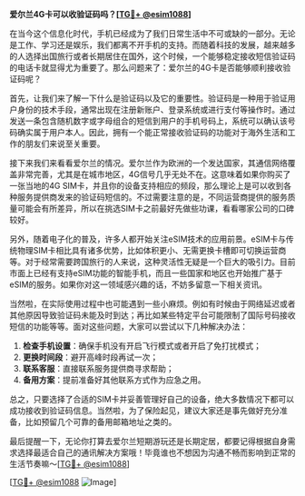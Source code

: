 **爱尔兰4G卡可以收验证码吗？[[TG💪+ @esim1088](https://t.me/s/esim1088)]**

在当今这个信息化时代，手机已经成为了我们日常生活中不可或缺的一部分。无论是工作、学习还是娱乐，我们都离不开手机的支持。而随着科技的发展，越来越多的人选择出国旅行或者长期居住在国外，这个时候，一个能够稳定接收短信验证码的电话卡就显得尤为重要了。那么问题来了：爱尔兰的4G卡是否能够顺利接收验证码呢？

首先，让我们来了解一下什么是验证码以及它的重要性。验证码是一种用于验证用户身份的技术手段，通常出现在注册新账户、登录系统或进行支付等操作时。通过发送一条包含随机数字或字母组合的短信到用户的手机号码上，系统可以确认该号码确实属于用户本人。因此，拥有一个能正常接收验证码的功能对于海外生活和工作的朋友们来说至关重要。

接下来我们来看看爱尔兰的情况。爱尔兰作为欧洲的一个发达国家，其通信网络覆盖非常完善，尤其是在城市地区，4G信号几乎无处不在。这意味着如果你购买了一张当地的4G SIM卡，并且你的设备支持相应的频段，那么理论上是可以收到各种服务提供商发来的验证码短信的。不过需要注意的是，不同运营商提供的服务质量可能会有所差异，所以在挑选SIM卡之前最好先做些功课，看看哪家公司的口碑较好。

另外，随着电子化的普及，许多人都开始关注eSIM技术的应用前景。eSIM卡与传统物理SIM卡相比具有诸多优势，比如体积更小、无需更换卡槽即可切换运营商等。对于经常需要跨国旅行的人来说，这种灵活性无疑是一个巨大的吸引力。目前市面上已经有支持eSIM功能的智能手机，而且一些国家和地区也开始推广基于eSIM的服务。如果你对这一领域感兴趣的话，不妨多留意一下相关资讯。

当然啦，在实际使用过程中也可能遇到一些小麻烦。例如有时候由于网络延迟或者其他原因导致验证码未能及时到达；再比如某些特定平台可能限制了国际号码接收短信的功能等等。面对这些问题，大家可以尝试以下几种解决办法：

1. **检查手机设置**：确保手机没有开启飞行模式或者开启了免打扰模式；
2. **更换时间段**：避开高峰时段再试一次；
3. **联系客服**：直接联系服务提供商寻求帮助；
4. **备用方案**：提前准备好其他联系方式作为应急之用。

总之，只要选择了合适的SIM卡并妥善管理好自己的设备，绝大多数情况下都可以成功接收到验证码信息。当然啦，为了保险起见，建议大家还是事先做好充分准备，比如预留几个可靠的备用邮箱地址之类的。

最后提醒一下，无论你打算去爱尔兰短期游玩还是长期定居，都要记得根据自身需求选择最适合自己的通讯解决方案哦！毕竟谁也不想因为沟通不畅而影响到正常的生活节奏嘛～[[TG💪+ @esim1088](https://t.me/s/esim1088)]

[[TG💪+ @esim1088](https://t.me/s/esim1088) ![Image](https://i.postimg.cc/4NQfJmqS/Snipaste-2025-05-13-00-14-12.png)]